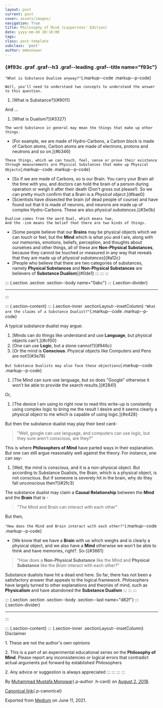 ```yaml
---
layout: post
current: post
cover: assets/images/
navigation: True
title: Philosophy of Mind (Laypersons' Edition)
date: yyyy-mm-dd 10:18:00
tags: 
class: post-template
subclass: 'post'
author: mmmonowar
---
```


###  {#f93c .graf .graf--h3 .graf--leading .graf--title name="f93c"}

`"What is Substance Dualism anyway?"`{.markup--code .markup--p-code}

``` {#3107 .graf .graf--pre .graf-after--p name="3107"}
Well, you'll need to understand two concepts to understand the answer to this question.
```

1.  [What is Substance?]{#9011}

And ...

1.  [What is Dualism?]{#3327}

``` {#b737 .graf .graf--pre .graf-after--li name="b737"}
The word Substance in general may mean the things that make up other things.
```

-   [For example, we are made of Hydro-Carbons, a Carbon block is made
    of Carbon atoms, Carbon atoms are made of electrons, protons and
    neutrons and so on.]{#b346}

`These things, which we can touch, feel, sense or prove their existence through measurements are Physical Substances that make up Physical Objects`{.markup--code
.markup--p-code}

-   [So if we are made of Carbons, so is our Brain. You carry your Brain
    all the time with you, and doctors can hold the brain of a person
    during operation or weigh it after their death (Don't gross out
    please!). So we can pretty much confirm that a Brain is a *Physical
    object*.]{#bae0}
-   [Scientists have dissected the brain (of dead people of course) and
    have found out that it is made of neurons, and neurons are made up
    of complex Hydro-Carbons. These are also *physical
    substances*.]{#3e0b}

``` {#f29e .graf .graf--pre .graf-after--li name="f29e"}
Dualism comes from the word Dual, which means two, 
And the -ism means the belief that there are two kinds of things.
```

-   [Some people believe that our **Brains** may be physical objects
    which we can touch or feel, but the **Mind** which is what you and I
    are, along with our memories, emotions, beliefs, perception, and
    thoughts about ourselves and other things, all of these are
    **Non-Physical Substances**, because they cannot be touched or
    measured in any way that reveals that they are made up of *physical
    substances*]{#a12c}
-   [People who believe that there are two categories of substances,
    namely **Physical Substances** and **Non-Physical Substances** are
    believers of **Substance Dualism**]{#0de1}
:::
:::
:::

::: {.section .section .section--body name="0abc"}
::: {.section-divider}

------------------------------------------------------------------------
:::

::: {.section-content}
::: {.section-inner .sectionLayout--insetColumn}
`"What are the claims of a Substance Dualist?"`{.markup--code
.markup--p-code}

A typical substance dualist may argue:

1.  [Minds can do things like understand and use **Language**, but
    physical objects can't.]{#cf00}
2.  [One can use **Logic**, but a stone cannot?]{#946c}
3.  [Or the mind is **Conscious**. Physical objects like Computers and
    Pens are not!]{#3e78}

`But Substance Dualists may also face these objections`{.markup--code
.markup--p-code}

1.  [The Mind can sure use language, but so does "Google" otherwise it
    won't be able to provide the search results.]{#2841}

Or,

1.  [The device I am using to right now to read this write-up is
    constantly using complex logic to bring me the result I desire and
    it seems clearly a physical object to me which is capable of using
    logic.]{#e428}

But then the substance dualist may play their best card-

> "Well, google can use language, and computers can use logic, but they
> sure aren't conscious, are they?"

This is where **Philosophers of Mind** have parted ways in their
explanation. But one can still argue reasonably well against the theory.
For instance, one can say-

1.  [Well, the mind is conscious, and it is a non-physical object. But
    according to Substance Dualists, the Brain, which is a physical
    object, is not conscious. But if someone is severely hit in the
    brain, why do they fall unconscious then?]{#2fc3}

The substance dualist may claim a **Causal Relationship** between the
**Mind** and the **Brain** that is -

> "The Mind and Brain can interact with each other"

But then,

`"How does the Mind and Brain interact with each other?"`{.markup--code
.markup--p-code}

-   [We know that we have a **Brain** with us which weighs and is
    clearly a physical object, and we also have a **Mind** otherwise we
    won't be able to think and have memories, right?. So-]{#3661}

> "How does a **Non-Physical Substance** like the *Mind* and **Physical
> Substance** like the *Brain* interact with each other?"

Substance dualists have hit a dead end here. So far, there has not been
a satisfactory answer that appeals to the logical framework.
Philosophers have largely turned to other explanations and theories of
mind, such as **Physicalism** and have abandoned the **Substance
Dualism**
:::
:::
:::

::: {.section .section .section--body .section--last name="d82f"}
::: {.section-divider}

------------------------------------------------------------------------
:::

::: {.section-content}
::: {.section-inner .sectionLayout--insetColumn}
Disclaimer

1\. These are not the author's own opinions

2\. This is a part of an experimental educational series on the
**Philosophy of Mind**. Please report any inconsistencies or logical
errors that contradict actual arguments put forward by established
Philosophers

2\. Any advice or suggestion is always appreciated
:::
:::
:::
:::

By [Muhammad Mustafa Monowar](https://medium.com/@mmmonowar){.p-author
.h-card} on [August 2, 2018](https://medium.com/p/5becea08be33).

[Canonical
link](https://medium.com/@mmmonowar/philosophy-of-mind-laypersons-edition-substance-dualism-5becea08be33){.p-canonical}

Exported from [Medium](https://medium.com) on June 11, 2021.
